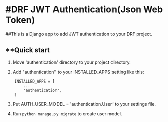 #DRF JWT Authentication(Json Web Token)
=====

##This is a Django app to add JWT authentication to your DRF project. 

**Quick start
-----------
1. Move 'authentication' directory to your project directory.

2. Add "authentication" to your INSTALLED_APPS setting like this:
```
    INSTALLED_APPS = [
        ...
        'authentication',
    ]
```

3. Put AUTH_USER_MODEL = 'authentication.User' to your settings file.

4. Run ```python manage.py migrate``` to create user model.

